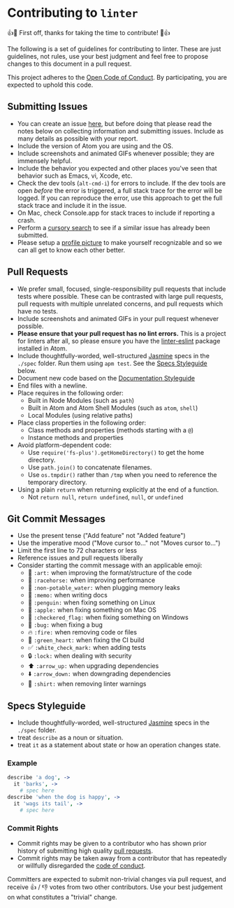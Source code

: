 # Contributing to `linter`

:+1::tada: First off, thanks for taking the time to contribute! :tada::+1:

The following is a set of guidelines for contributing to linter.
These are just guidelines, not rules, use your best judgment and feel free to
propose changes to this document in a pull request.

This project adheres to the [Open Code of Conduct][code-of-conduct]. By participating, you are expected to uphold this code.

## Submitting Issues

- You can create an issue [here](https://github.com/steelbrain/linter/issues/new), but
  before doing that please read the notes below on collecting information and submitting issues.
  Include as many details as possible with your report.
- Include the version of Atom you are using and the OS.
- Include screenshots and animated GIFs whenever possible; they are immensely
  helpful.
- Include the behavior you expected and other places you've seen that behavior
  such as Emacs, vi, Xcode, etc.
- Check the dev tools (`alt-cmd-i`) for errors to include. If the dev tools
  are open _before_ the error is triggered, a full stack trace for the error
  will be logged. If you can reproduce the error, use this approach to get the
  full stack trace and include it in the issue.
- On Mac, check Console.app for stack traces to include if reporting a crash.
- Perform a [cursory search](https://github.com/steelbrain/linter/search?q=&type=Issues&utf8=%E2%9C%93)
  to see if a similar issue has already been submitted.
- Please setup a [profile picture](https://help.github.com/articles/how-do-i-set-up-my-profile-picture)
  to make yourself recognizable and so we can all get to know each other better.

## Pull Requests

- We prefer small, focused, single-responsibility pull requests that include tests where possible. These can be contrasted with large pull requests, pull requests with multiple unrelated concerns, and pull requests which have no tests.
- Include screenshots and animated GIFs in your pull request whenever possible.
- **Please ensure that your pull request has no lint errors.** This is a project for linters after all,
  so please ensure you have the [linter-eslint](https://atom.io/packages/linter-eslint) package installed in
  Atom.
- Include thoughtfully-worded, well-structured
  [Jasmine](http://jasmine.github.io/) specs in the `./spec` folder. Run them using `apm test`. See
  the [Specs Styleguide](#specs-styleguide) below.
- Document new code based on the
  [Documentation Styleguide](#documentation-styleguide)
- End files with a newline.
- Place requires in the following order:
  - Built in Node Modules (such as `path`)
  - Built in Atom and Atom Shell Modules (such as `atom`, `shell`)
  - Local Modules (using relative paths)
- Place class properties in the following order:
  - Class methods and properties (methods starting with a `@`)
  - Instance methods and properties
- Avoid platform-dependent code:
  - Use `require('fs-plus').getHomeDirectory()` to get the home directory.
  - Use `path.join()` to concatenate filenames.
  - Use `os.tmpdir()` rather than `/tmp` when you need to reference the
    temporary directory.
- Using a plain `return` when returning explicitly at the end of a function.
  - Not `return null`, `return undefined`, `null`, or `undefined`

## Git Commit Messages

- Use the present tense ("Add feature" not "Added feature")
- Use the imperative mood ("Move cursor to..." not "Moves cursor to...")
- Limit the first line to 72 characters or less
- Reference issues and pull requests liberally
- Consider starting the commit message with an applicable emoji:
  - :art: `:art:` when improving the format/structure of the code
  - :racehorse: `:racehorse:` when improving performance
  - :non-potable_water: `:non-potable_water:` when plugging memory leaks
  - :memo: `:memo:` when writing docs
  - :penguin: `:penguin:` when fixing something on Linux
  - :apple: `:apple:` when fixing something on Mac OS
  - :checkered_flag: `:checkered_flag:` when fixing something on Windows
  - :bug: `:bug:` when fixing a bug
  - :fire: `:fire:` when removing code or files
  - :green_heart: `:green_heart:` when fixing the CI build
  - :white_check_mark: `:white_check_mark:` when adding tests
  - :lock: `:lock:` when dealing with security
  - :arrow_up: `:arrow_up:` when upgrading dependencies
  - :arrow_down: `:arrow_down:` when downgrading dependencies
  - :shirt: `:shirt:` when removing linter warnings

## Specs Styleguide

- Include thoughtfully-worded, well-structured
  [Jasmine](http://jasmine.github.io/) specs in the `./spec` folder.
- treat `describe` as a noun or situation.
- treat `it` as a statement about state or how an operation changes state.

### Example

```coffee
describe 'a dog', ->
  it 'barks', ->
    # spec here
describe 'when the dog is happy', ->
  it 'wags its tail', ->
    # spec here
```

### Commit Rights

- Commit rights may be given to a contributor who has shown prior history of submitting high
  quality [pull requests](#specs-styleguide).
- Commit rights may be taken away from a contributor
  that has repeatedly or willfully disregarded the [code of conduct][code-of-conduct].

Committers are expected to submit non-trivial changes via pull request, and receive :+1: / :-1: votes from two other contributors. Use your best judgement on what
constitutes a "trivial" change.

[code-of-conduct]: http://todogroup.org/opencodeofconduct/#Atom/opensource@github.com
